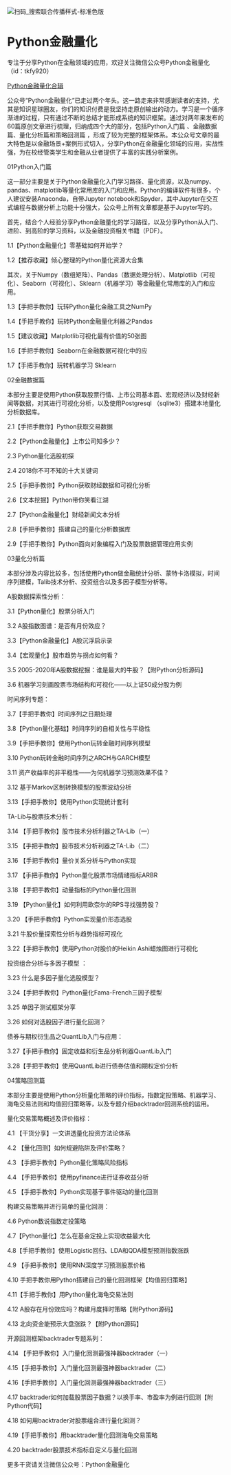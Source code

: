 ![扫码_搜索联合传播样式-标准色版](https://user-images.githubusercontent.com/24394838/119312678-3e8d3780-bca5-11eb-8b8e-41832426b435.png)
# Python金融量化
专注于分享Python在金融领域的应用，欢迎关注微信公众号Python金融量化 （id：tkfy920）

[Python金融量化合辑](https://mp.weixin.qq.com/s?__biz=MzUyMDk1MDY2MQ==&amp;mid=2247485222&amp;idx=1&amp;sn=2dea3290b617f0f84410bd4da21e0221&amp;chksm=f9e3c1ccce9448da6bc1dad87c014749c507466b07d2fcf9086d84674b4c4ce9bce748bc6469&token=1911472750&lang=zh_CN#rd)

公众号“Python金融量化”已走过两个年头。这一路走来非常感谢读者的支持，尤其是知识星球圈友，你们的知识付费是我坚持走原创输出的动力。学习是一个循序渐进的过程，只有通过不断的总结才能形成系统的知识框架。通过对两年来发布的60篇原创文章进行梳理，归纳成四个大的部分，包括Python入门篇 、金融数据篇、量化分析篇和策略回测篇 ，形成了较为完整的框架体系。本公众号文章的最大特色是以金融场景+案例形式切入，分享Python在金融量化领域的应用，实战性强，为在校经管类学生和金融从业者提供了丰富的实践分析案例。


01Python入门篇


这一部分主要是关于Python金融量化入门学习路径、量化资源，以及numpy、pandas、matplotlib等量化常用库的入门和应用。Python的编译软件有很多，个人建议安装Anaconda，自带Jupyter notebook和Spyder，其中Jupyter在交互式编程与数据分析上功能十分强大，公众号上所有文章都是基于Jupyter写的。

首先，结合个人经验分享Python金融量化的学习路径，以及分享Python从入门、进阶、到高阶的学习资料，以及金融投资相关书籍（PDF）。

1.1【Python金融量化】零基础如何开始学？

1.2【推荐收藏】倾心整理的Python量化资源大合集

其次，关于Numpy（数组矩阵）、Pandas（数据处理分析）、Matplotlib（可视化）、Seaborn（可视化）、Sklearn（机器学习）等金融量化常用库的入门和应用。

1.3【手把手教你】玩转Python量化金融工具之NumPy

1.4【手把手教你】玩转Python金融量化利器之Pandas

1.5【建议收藏】Matplotlib可视化最有价值的50张图

1.6【手把手教你】Seaborn在金融数据可视化中的应

1.7【手把手教你】玩转机器学习 Sklearn

02金融数据篇


本部分主要是使用Python获取股票行情、上市公司基本面、宏观经济以及财经新闻等数据，对其进行可视化分析，以及使用Postgresql （sqlite3）搭建本地量化分析数据库。

2.1【手把手教你】Python获取交易数据

2.2【Python金融量化】上市公司知多少？

2.3 Python量化选股初探

2.4 2018你不可不知的十大关键词

2.5【手把手教你】Python获取财经数据和可视化分析

2.6【文本挖掘】Python带你笑看江湖

2.7【Python金融量化】财经新闻文本分析

2.8【手把手教你】搭建自己的量化分析数据库

2.9【手把手教你】Python面向对象编程入门及股票数据管理应用实例

03量化分析篇


本部分涉及内容比较多，包括使用Python做金融统计分析、蒙特卡洛模拟，时间序列建模，Talib技术分析、投资组合以及多因子模型分析等。

A股数据探索性分析：

3.1【Python量化】股票分析入门

3.2 A股指数图谱：是否有月份效应？

3.3【Python金融量化】A股沉浮启示录

3.4【宏观量化】股市趋势与拐点如何看？

3.5 2005-2020年A股数据挖掘：谁是最大的牛股？【附Python分析源码】

3.6 机器学习刻画股票市场结构和可视化——以上证50成分股为例

时间序列专题：

3.7【手把手教你】时间序列之日期处理

3.8【Python量化基础】时间序列的自相关性与平稳性

3.9【手把手教你】使用Python玩转金融时间序列模型

3.10 Python玩转金融时间序列之ARCH与GARCH模型

3.11 资产收益率的非平稳性——为何机器学习预测效果不佳？

3.12 基于Markov区制转换模型的股票波动分析

3.13【手把手教你】使用Python实现统计套利

TA-Lib与股票技术分析：

3.14 【手把手教你】股市技术分析利器之TA-Lib（一）

3.15 【手把手教你】股市技术分析利器之TA-Lib（二）

3.16 【手把手教你】量价关系分析与Python实现

3.17 【手把手教你】Python量化股票市场情绪指标ARBR

3.18 【手把手教你】动量指标的Python量化回测

3.19 【Python量化】如何利用欧奈尔的RPS寻找强势股？

3.20 【手把手教你】Python实现量价形态选股

3.21 牛股价量探索性分析与趋势指标可视化

3.22【手把手教你】使用Python对股价的Heikin Ashi蜡烛图进行可视化

投资组合分析与多因子模型 ：

3.23 什么是多因子量化选股模型？

3.24【手把手教你】Python量化Fama-French三因子模型

3.25 单因子测试框架分享

3.26 如何对选股因子进行量化回测？

债券与期权衍生品之QuantLib入门与应用：

3.27【手把手教你】固定收益和衍生品分析利器QuantLib入门

3.28【手把手教你】使用QuantLib进行债券估值和期权定价分析

04策略回测篇


本部分主要是使用Python分析量化策略的评价指标，指数定投策略、机器学习、海龟交易法则和均值回归策略等，以及专题介绍backtrader回测系统的运用。

量化交易策略概述及评价指标：

4.1 【干货分享】一文讲透量化投资方法论体系

4.2 【量化回测】如何规避陷阱及评价策略？

4.3 【手把手教你】Python量化策略风险指标

4.4 【手把手教你】使用pyfinance进行证券收益分析

4.5 【手把手教你】Python实现基于事件驱动的量化回测

构建交易策略并进行简单的量化回测：

4.6 Python数说指数定投策略

4.7【Python量化】怎么在基金定投上实现收益最大化

4.8【手把手教你】使用Logistic回归、LDA和QDA模型预测指数涨跌

4.9 【手把手教你】使用RNN深度学习预测股票价格

4.10  手把手教你用Python搭建自己的量化回测框架【均值回归策略】

4.11【手把手教你】用Python量化海龟交易法则

4.12 A股存在月份效应吗？构建月度择时策略【附Python源码】

4.13 北向资金能预示大盘涨跌？【附Python源码】

开源回测框架backtrader专题系列：

4.14 【手把手教你】入门量化回测最强神器backtrader（一）

4.15【手把手教你】入门量化回测最强神器backtrader（二） 

4.16【手把手教你】入门量化回测最强神器backtrader（三）

4.17 backtrader如何加载股票因子数据？以换手率、市盈率为例进行回测【附Python代码】

4.18 如何用backtrader对股票组合进行量化回测？

4.19【手把手教你】用backtrader量化回测海龟交易策略

4.20 backtrader股票技术指标自定义与量化回测

更多干货请关注微信公众号：Python金融量化
